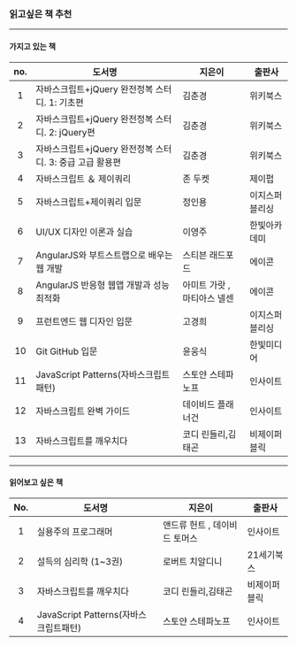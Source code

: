 ### 읽고싶은 책 추천
---

#### 가지고 있는 책
|no.| 도서명       | 지은이       | 출판사 |
|:-:|-------------|-------------|-------|
|1| 자바스크립트+jQuery 완전정복 스터디. 1: 기초편 | 김춘경 | 위키북스 |
|2| 자바스크립트+jQuery 완전정복 스터디. 2: jQuery편 | 김춘경 |   위키북스 |
|3| 자바스크립트+jQuery 완전정복 스터디. 3: 중급 고급 활용편 | 김춘경 | 위키북스 |
|4| 자바스크립트 ＆ 제이쿼리 | 존 두켓 | 제이펍 |
|5| 자바스크립트+제이쿼리 입문 | 정인용 | 이지스퍼블리싱 |
|6| UI/UX 디자인 이론과 실습 | 이영주 | 한빛아카데미 |
|7| AngularJS와 부트스트랩으로 배우는 웹 개발 | 스티븐 래드포드 | 에이콘 |
|8| AngularJS 반응형 웹앱 개발과 성능 최적화 | 아미트 가랏 , 마티아스 넬센 | 에이콘 |
|9| 프런트엔드 웹 디자인 입문 | 고경희 | 이지스퍼블리싱 |
|10| Git GitHub 입문 | 윤웅식 | 한빛미디어 |
|11| JavaScript Patterns(자바스크립트패턴) | 스토얀 스테파노프 | 인사이트 |
|12| 자바스크립트 완벽 가이드 | 데이비드 플래너건 | 인사이트 |
|13| 자바스크립트를 깨우치다 | 코디 린들리,김태곤 | 비제이퍼블릭 |

---
#### 읽어보고 싶은 책
|No.| 도서명 | 지은이 | 출판사 |
|:---:|-------|--------|-------|
|1| 실용주의 프로그래머 | 앤드류 헌트 , 데이비드 토머스 | 인사이트 |
|2| 설득의 심리학 (1~3권) | 로버트 치알디니 | 21세기북스 |
|3| 자바스크립트를 깨우치다 | 코디 린들리,김태곤 | 비제이퍼블릭 |
|4| JavaScript Patterns(자바스크립트패턴) | 스토얀 스테파노프 | 인사이트 |